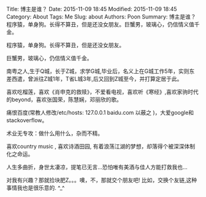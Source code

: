 Title: 博主是谁？
Date: 2015-11-09 18:45
Modified: 2015-11-09 18:45
Category: About
Tags: Me
Slug: about
Authors: Poon
Summary: 博主是谁？程序猿，单身狗。长得不算丑，但是还没女朋友。巨蟹男，玻璃心，仍信情义值千金。

程序猿，单身狗。长得不算丑，但是还没女朋友。

巨蟹男，玻璃心，仍信情义值千金。

南粤之人,生于Q城，长于Z城，求学G城,毕业后，名义上在G城工作5年，实则东差西遣，曾派往Z城1年，T省L城3年,后又回到Z城至今，并打算定居于此。

喜欢吃榴莲，喜欢《肖申克的救赎》，不爱看电视，喜欢听《寒经》,喜欢家驹时代的beyond，喜欢张国荣，陈慧娴，邓丽欣的歌。

痛恨百度(常教人修改/etc/hosts: 127.0.0.1 baidu.com 以蔽之 )，大爱google和stackoverflow。

术业无专攻：做什么用什么，杂而不精。

喜欢country  music , 喜欢诗酒田园, 有着浪荡江湖的梦想，却落得个被深深体制化之命运。

人生多曲折，身世太凄凉，提笔已无言...恐怕唯有美酒与佳人方能打救我也...

对我有兴趣？那就捡块肥Z。。。噢，不，那就交个朋友吧! 比如，交换个友链,这种事情我也是很乐意的. ^_^
